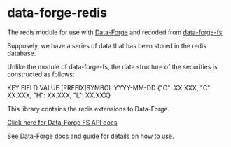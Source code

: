 # data-forge-redis

The redis module for use with [Data-Forge](https://github.com/data-forge/data-forge-ts) and recoded from [data-forge-fs](https://github.com/data-forge/data-forge-fs).

Supposely, we have a series of data that has been stored in the redis database. 

Unlike the module of data-forge-fs, the data structure of the securities is constructed as follows:

KEY                 FIELD               VALUE
[PREFIX]SYMBOL      YYYY-MM-DD          {"O": XX.XXX, "C": XX.XXX, "H": XX.XXX, "L": XX.XXX}

This library contains the redis extensions to Data-Forge.

[Click here for Data-Forge FS API docs](https://data-forge.github.io/data-forge-fs/index.html)

See [Data-Forge docs](https://github.com/data-forge/data-forge-ts) and [guide](https://github.com/data-forge/data-forge-ts/blob/master/docs/guide.md) for details on how to use.

#


